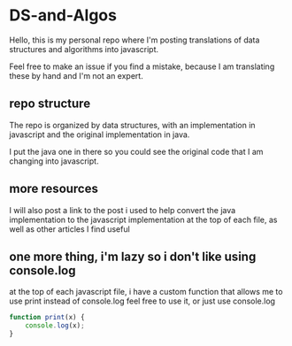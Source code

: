 # DS-and-Algos

Hello, this is my personal repo where I'm posting translations of data structures and algorithms into javascript. 

Feel free to make an issue if you find a mistake, because I am translating these by hand and I'm not an expert. 


## repo structure

The repo is organized by data structures, with an implementation in javascript and the original implementation in java.

I put the java one in there so you could see the original code that I am changing into javascript.

## more resources
I will also post a link to the post i used to help convert the java implementation to the javascript implementation at the top of each file, as well as other articles I find useful

## one more thing, i'm lazy so i don't like using console.log
at the top of each javascript file, i have a custom function that allows me to use print instead of console.log
feel free to use it, or just use console.log

``` javascript
function print(x) {
    console.log(x);
}

```

